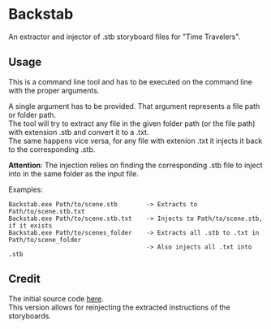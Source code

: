 # Backstab
An extractor and injector of .stb storyboard files for "Time Travelers".

## Usage

This is a command line tool and has to be executed on the command line with the proper arguments.

A single argument has to be provided. That argument represents a file path or folder path.<br>
The tool will try to extract any file in the given folder path (or the file path) with extension .stb and convert it to a .txt.<br>
The same happens vice versa, for any file with extenion .txt it injects it back to the corresponding .stb.

**Attention**: The injection relies on finding the corresponding .stb file to inject into in the same folder as the input file.

Examples:
```
Backstab.exe Path/to/scene.stb        -> Extracts to Path/to/scene.stb.txt
Backstab.exe Path/to/scene.stb.txt    -> Injects to Path/to/scene.stb, if it exists
Backstab.exe Path/to/scenes_folder    -> Extracts all .stb to .txt in Path/to/scene_folder
                                      -> Also injects all .txt into .stb
```

## Credit

The initial source code [here](https://github.com/adibsurani/Backstab).<br>
This version allows for reinjecting the extracted instructions of the storyboards.
